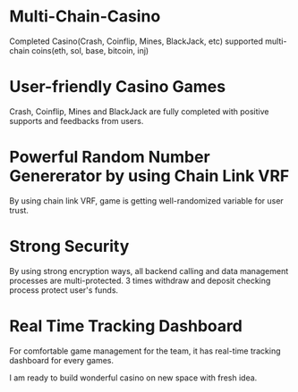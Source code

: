 # Multi-Chain-Casino

Completed Casino(Crash, Coinflip, Mines, BlackJack, etc) supported multi-chain coins(eth, sol, base, bitcoin, inj)

# User-friendly Casino Games

Crash, Coinflip, Mines and BlackJack are fully completed with positive supports and feedbacks from users.

# Powerful Random Number Genererator by using Chain Link VRF

By using chain link VRF, game is getting well-randomized variable for user trust.

# Strong Security

By using strong encryption ways, all backend calling and data management processes are multi-protected.
3 times withdraw and deposit checking process protect user's funds.

# Real Time Tracking Dashboard

For comfortable game management for the team, it has real-time tracking dashboard for every games.

I am ready to build wonderful casino on new space with fresh idea.

